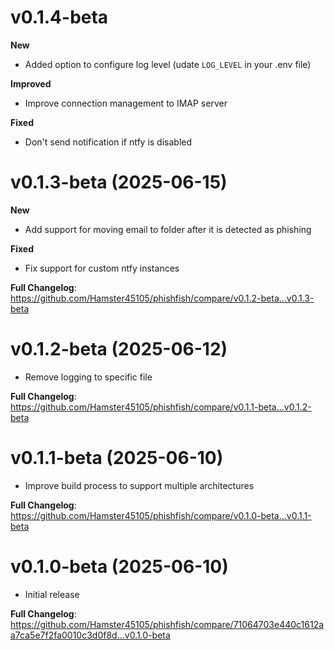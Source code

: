 # v0.1.4-beta

**New**
- Added option to configure log level (udate `LOG_LEVEL` in your .env file)

**Improved**

- Improve connection management to IMAP server

**Fixed**

- Don't send notification if ntfy is disabled


# v0.1.3-beta (2025-06-15)

**New**
- Add support for moving email to folder after it is detected as phishing

**Fixed**
- Fix support for custom ntfy instances

**Full Changelog**: https://github.com/Hamster45105/phishfish/compare/v0.1.2-beta...v0.1.3-beta


# v0.1.2-beta (2025-06-12)

- Remove logging to specific file

**Full Changelog**: https://github.com/Hamster45105/phishfish/compare/v0.1.1-beta...v0.1.2-beta


# v0.1.1-beta (2025-06-10)

- Improve build process to support multiple architectures

**Full Changelog**: https://github.com/Hamster45105/phishfish/compare/v0.1.0-beta...v0.1.1-beta


# v0.1.0-beta (2025-06-10)

- Initial release

**Full Changelog**: https://github.com/Hamster45105/phishfish/compare/71064703e440c1612aa7ca5e7f2fa0010c3d0f8d...v0.1.0-beta
